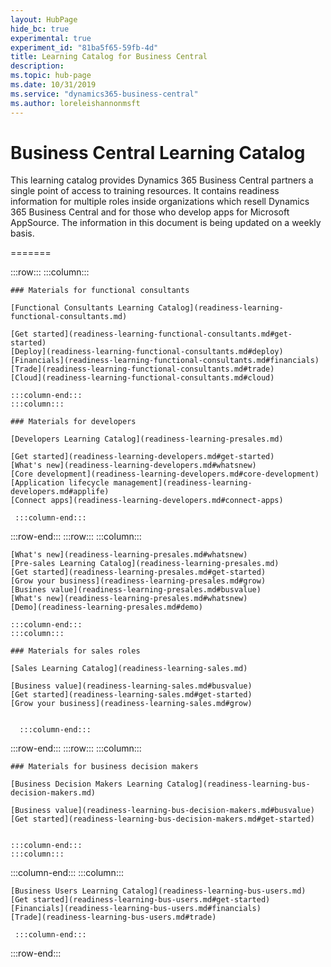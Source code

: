 ```yaml
---
layout: HubPage
hide_bc: true
experimental: true
experiment_id: "81ba5f65-59fb-4d"
title: Learning Catalog for Business Central
description: 
ms.topic: hub-page
ms.date: 10/31/2019
ms.service: "dynamics365-business-central"
ms.author: loreleishannonmsft
---
```


<div id="main" class="v2">
<div class="container">

<h1>Business Central Learning Catalog</h1>
<p> This learning catalog provides Dynamics 365 Business Central partners a single point of access to training resources. It contains readiness information for multiple roles inside organizations which resell Dynamics 365 Business Central and for those who develop apps for Microsoft AppSource. The information in this document is being updated on a weekly basis.</p>
=======




<!-- ![Universal Windows Platform (UWP)](images/platform-uwp.png)  -->  

:::row:::
    :::column:::
<!-- ![Universal Windows Platform (UWP)](images/platform-uwp.png)  -->  

    ### Materials for functional consultants

    [Functional Consultants Learning Catalog](readiness-learning-functional-consultants.md)

    [Get started](readiness-learning-functional-consultants.md#get-started)
    [Deploy](readiness-learning-functional-consultants.md#deploy)
    [Financials](readiness-learning-functional-consultants.md#financials)
    [Trade](readiness-learning-functional-consultants.md#trade)
    [Cloud](readiness-learning-functional-consultants.md#cloud)

    :::column-end:::
    :::column:::

    ### Materials for developers

    [Developers Learning Catalog](readiness-learning-presales.md)

    [Get started](readiness-learning-developers.md#get-started)
    [What's new](readiness-learning-developers.md#whatsnew)
    [Core development](readiness-learning-developers.md#core-development)
    [Application lifecycle management](readiness-learning-developers.md#applife)
    [Connect apps](readiness-learning-developers.md#connect-apps)

     :::column-end:::
:::row-end:::
:::row:::
    :::column:::

    [What's new](readiness-learning-presales.md#whatsnew)
    [Pre-sales Learning Catalog](readiness-learning-presales.md)
    [Get started](readiness-learning-presales.md#get-started)
    [Grow your business](readiness-learning-presales.md#grow)
    [Busines value](readiness-learning-presales.md#busvalue)
    [What's new](readiness-learning-presales.md#whatsnew)
    [Demo](readiness-learning-presales.md#demo)

    :::column-end:::
    :::column:::

    ### Materials for sales roles

    [Sales Learning Catalog](readiness-learning-sales.md)

    [Business value](readiness-learning-sales.md#busvalue)
    [Get started](readiness-learning-sales.md#get-started)
    [Grow your business](readiness-learning-sales.md#grow)


      :::column-end:::
:::row-end:::
:::row:::
    :::column:::

    ### Materials for business decision makers

    [Business Decision Makers Learning Catalog](readiness-learning-bus-decision-makers.md)

    [Business value](readiness-learning-bus-decision-makers.md#busvalue)
    [Get started](readiness-learning-bus-decision-makers.md#get-started)


    :::column-end:::
    :::column:::
:::column-end:::
    :::column:::


    [Business Users Learning Catalog](readiness-learning-bus-users.md)
    [Get started](readiness-learning-bus-users.md#get-started)
    [Financials](readiness-learning-bus-users.md#financials)
    [Trade](readiness-learning-bus-users.md#trade)

     :::column-end:::
:::row-end:::
